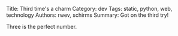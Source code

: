 Title: Third time's a charm
Category: dev
Tags: static, python, web, technology
Authors: rwev, schirms
Summary: Got on the third try!

Three is the perfect number.
